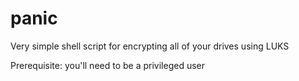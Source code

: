 # panic
Very simple shell script for encrypting all of your drives using LUKS

Prerequisite: you'll need to be a privileged user 
